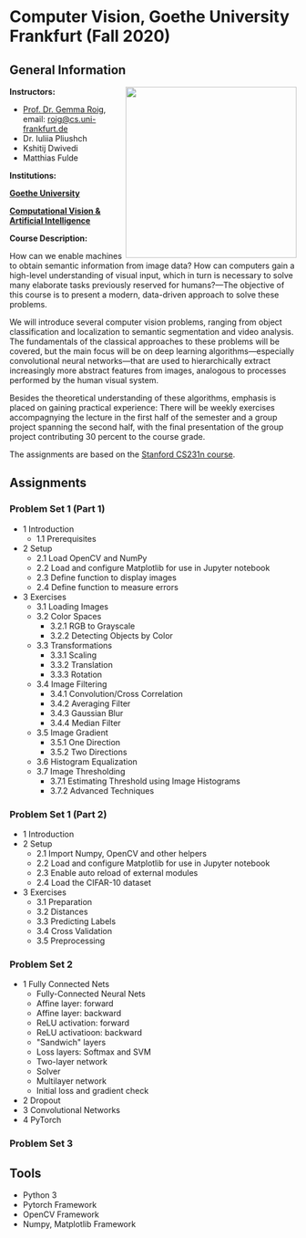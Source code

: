 # Computer Vision, Goethe University Frankfurt (Fall 2020)

## General Information
<img align="right" width="300" height="" src="https://upload.wikimedia.org/wikipedia/commons/1/1e/Logo-Goethe-University-Frankfurt-am-Main.svg">

**Instructors:**
* [Prof. Dr. Gemma Roig](http://www.cvai.cs.uni-frankfurt.de/team.html), email: roig@cs.uni-frankfurt.de
* Dr. Iuliia Pliushch
* Kshitij Dwivedi
* Matthias Fulde

**Institutions:**

  **[Goethe University](http://www.informatik.uni-frankfurt.de/index.php/en/)**

  **[Computational Vision & Artificial Intelligence](http://www.cvai.cs.uni-frankfurt.de/index.html)**

**Course Description:** 

How can we enable machines to obtain semantic information from image data? How can computers gain a high-level understanding of visual input, which in turn is necessary to solve many elaborate tasks previously reserved for humans?—The objective of this course is to present a modern, data-driven approach to solve these problems.

We will introduce several computer vision problems, ranging from object classification and localization to semantic segmentation and video analysis. The fundamentals of the classical approaches to these problems will be covered, but the main focus will be on deep learning algorithms—especially convolutional neural networks—that are used to hierarchically extract increasingly more abstract features from images, analogous to processes performed by the human visual system.

Besides the theoretical understanding of these algorithms, emphasis is placed on gaining practical experience: There will be weekly exercises accompagnying the lecture in the first half of the semester and a group project spanning the second half, with the final presentation of the group project contributing 30 percent to the course grade.

The assignments are based on the [Stanford CS231n course](http://cs231n.stanford.edu/).

## Assignments ##

### Problem Set 1 (Part 1) 

- 1 Introduction
  - 1.1 Prerequisites
- 2 Setup
  - 2.1 Load OpenCV and NumPy
  - 2.2 Load and configure Matplotlib for use in Jupyter notebook
  - 2.3 Define function to display images
  - 2.4 Define function to measure errors
- 3 Exercises
  - 3.1 Loading Images
  - 3.2 Color Spaces
    - 3.2.1 RGB to Grayscale
    - 3.2.2 Detecting Objects by Color
  - 3.3 Transformations
    - 3.3.1 Scaling
    - 3.3.2 Translation
    - 3.3.3 Rotation
  - 3.4 Image Filtering
    - 3.4.1 Convolution/Cross Correlation
    - 3.4.2 Averaging Filter
    - 3.4.3 Gaussian Blur
    - 3.4.4 Median Filter
  - 3.5 Image Gradient
    - 3.5.1 One Direction
    - 3.5.2 Two Directions
  - 3.6 Histogram Equalization
  - 3.7 Image Thresholding
    - 3.7.1 Estimating Threshold using Image Histograms
    - 3.7.2 Advanced Techniques

### Problem Set 1 (Part 2) 

- 1 Introduction
- 2 Setup
  - 2.1 Import Numpy, OpenCV and other helpers
  - 2.2 Load and configure Matplotlib for use in Jupyter notebook
  - 2.3 Enable auto reload of external modules
  - 2.4 Load the CIFAR-10 dataset
- 3 Exercises
  - 3.1 Preparation
  - 3.2 Distances
  - 3.3 Predicting Labels
  - 3.4 Cross Validation
  - 3.5 Preprocessing

### Problem Set 2 
- 1 Fully Connected Nets
  - Fully-Connected Neural Nets
  - Affine layer: forward
  - Affine layer: backward
  - ReLU activation: forward
  - ReLU activatioon: backward
  - "Sandwich" layers
  - Loss layers: Softmax and SVM
  - Two-layer network
  - Solver
  - Multilayer network
  - Initial loss and gradient check
 - 2 Dropout
 - 3 Convolutional Networks
 - 4 PyTorch

### Problem Set 3 

## Tools ## 
* Python 3
* Pytorch Framework
* OpenCV Framework
* Numpy, Matplotlib Framework

